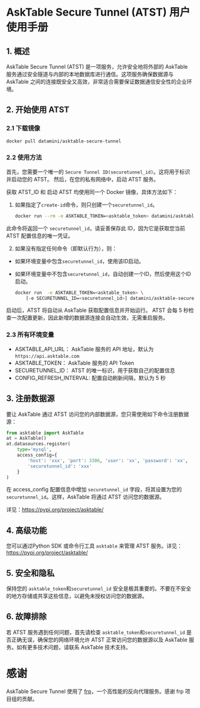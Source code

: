 # AskTable Secure Tunnel (ATST) 用户使用手册

## 1. 概述
AskTable Secure Tunnel (ATST) 是一项服务，允许安全地将外部的 AskTable 服务通过安全隧道与内部的本地数据库进行通信。这项服务确保数据源与 AskTable 之间的连接既安全又高效，非常适合需要保证数据通信安全性的企业环境。

## 2. 开始使用 ATST

### 2.1 下载镜像
```bash
docker pull datamini/asktable-secure-tunnel
```

### 2.2 使用方法

首先，您需要一个唯一的 `Secure Tunnel ID(securetunnel_id)`。这将用于标识并启动您的 ATST。
然后，在您的私有网络中，启动 ATST 服务。

获取 ATST_ID 和 启动 ATST 均使用同一个 Docker 镜像，具体方法如下：

1. 如果指定了`create-id`命令，则只创建一个`securetunnel_id`。

    ```bash
    docker run --rm -e ASKTABLE_TOKEN=<asktable_token> datamini/asktable-secure-tunnel create-id
    ```
  此命令将返回一个 `securetunnel_id`，请妥善保存此 ID，因为它是获取您当前 ATST 配置信息的唯一凭证。

2. 如果没有指定任何命令（即默认行为），则：
  - 如果环境变量中包含`securetunnel_id`，使用该ID启动。
  - 如果环境变量中不包含`securetunnel_id`，自动创建一个ID，然后使用这个ID启动。

    ```bash
    docker run  -e ASKTABLE_TOKEN=<asktable_token> \
        [-e SECURETUNNEL_ID=<securetunnel_id>] datamini/asktable-secure-tunnel
    ```

启动后，ATST 将自动从 AskTable 获取配置信息并开始运行。 ATST 会每 5 秒检查一次配置更新，因此新增的数据源连接会自动生效，无需重启服务。

### 2.3 所有环境变量

- ASKTABLE_API_URL： AskTable 服务的 API 地址，默认为 `https://api.asktable.com`
- ASKTABLE_TOKEN： AskTable 服务的 API Token
- SECURETUNNEL_ID： ATST 的唯一标识，用于获取自己的配置信息
- CONFIG_REFRESH_INTERVAL: 配置自动刷新间隔，默认为 5 秒


## 3. 注册数据源

要让 AskTable 通过 ATST 访问您的内部数据源，您只需使用如下命令注册数据源：

```python
from asktable import AskTable
at = AskTable()
at.datasources.register(
    type='mysql', 
    access_config={
        'host': 'xxx', 'port': 3306, 'user': 'xx', 'password': 'xx', 
        'securetunnel_id': 'xxx'
    }
)
```
在 access_config 配置信息中增加 `securetunnel_id` 字段，将其设置为您的 `securetunnel_id`。这样，AskTable 将通过 ATST 访问您的数据源。

详见：https://pypi.org/project/asktable/


## 4. 高级功能
您可以通过Python SDK 或命令行工具 `asktable` 来管理 ATST 服务。详见：https://pypi.org/project/asktable/



## 5. 安全和隐私
保持您的 `asktable_token`和`securetunnel_id` 安全是极其重要的。不要在不安全的地方存储或共享这些信息，以避免未授权访问您的数据源。

## 6. 故障排除
若 ATST 服务遇到任何问题，首先请检查 `asktable_token`和`securetunnel_id` 是否正确无误，确保您的网络环境允许 ATST 正常访问您的数据源以及 AskTable 服务。如有更多技术问题，请联系 AskTable 技术支持。

# 感谢
AskTable Secure Tunnel 使用了 [frp](https://github.com/fatedier/frp)，一个高性能的反向代理服务。感谢 frp 项目组的贡献。


